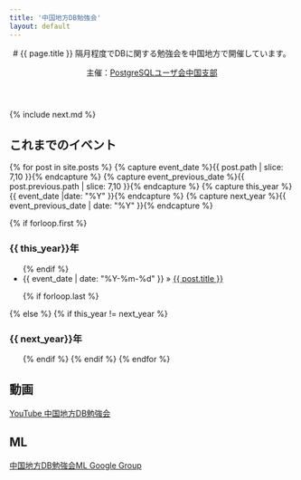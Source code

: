 ```yaml
---
title: '中国地方DB勉強会'
layout: default
---
```


<header class="post-header" markdown="1">
# {{ page.title }}
隔月程度でDBに関する勉強会を中国地方で開催しています。

主催：[PostgreSQLユーザ会中国支部](http://www.postgresql.jp/branch)
</header>

<article class="post-content" markdown="1">
{% include next.md %}
</article>

<footer>
<article class="post-content">

<h2>これまでのイベント</h2>

{% for post in site.posts %}
  {% capture event_date %}{{ post.path | slice: 7,10 }}{% endcapture %}
  {% capture event_previous_date %}{{ post.previous.path | slice: 7,10 }}{% endcapture %}
  {% capture this_year %}{{ event_date |date: "%Y" }}{% endcapture %}
  {% capture next_year %}{{ event_previous_date | date: "%Y" }}{% endcapture %}

  {% if forloop.first %}
    <h3>{{ this_year}}年</h3>
	<ul class="posts">
  {% endif %}
    <li><span>{{ event_date | date: "%Y-%m-%d" }}</span> &raquo; <a href="{{ post.url }}">{{ post.title }}</a></li>

  {% if forloop.last %}
    </ul>
  {% else %}
    {% if this_year != next_year %}
    </ul>
    <h3>{{ next_year}}年</h3>
	<ul class="posts">
    {% endif %}
  {% endif %}
{% endfor %}
</ul>


<h2>動画</h2>

<a href="https://www.youtube.com/channel/UCnEB2iQFE8DqgqXeIArye3g">YouTube 中国地方DB勉強会</a>

<h2>ML</h2>

<a href="https://groups.google.com/forum/#!forum/dbstudychugoku">中国地方DB勉強会ML Google Group</a>

</article>
</footer>
